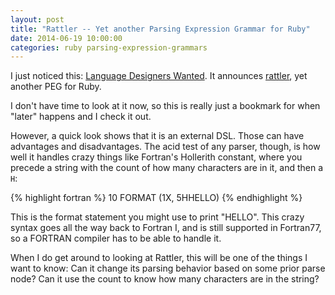 ```yaml
---
layout: post
title: "Rattler -- Yet another Parsing Expression Grammar for Ruby"
date: 2014-06-19 10:00:00
categories: ruby parsing-expression-grammars
---
```


I just noticed this: [Language Designers
Wanted](http://www.rubyflow.com/items/11157-language-designers-wanted).
It announces [rattler](https://github.com/jarhart/rattler), yet
another PEG for Ruby.

I don't have time to look at it now, so this is really just a bookmark
for when "later" happens and I check it out.

However, a quick look shows that it is an external DSL.  Those can
have advantages and disadvantages.  The acid test of any parser,
though, is how well it handles crazy things like Fortran's Hollerith
constant, where you precede a string with the count of how many
characters are in it, and then a `H`:

{% highlight fortran %}
 10   FORMAT (1X, 5HHELLO)
{% endhighlight %}

This is the format statement you might use to print "HELLO".  This
crazy syntax goes all the way back to Fortran I, and is still
supported in Fortran77, so a FORTRAN compiler has to be able to handle
it.

When I do get around to looking at Rattler, this will be one of the
things I want to know: Can it change its parsing behavior based on
some prior parse node?  Can it use the count to know how many
characters are in the string?
